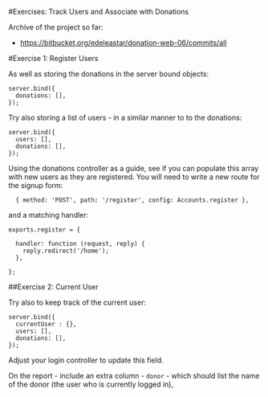 #Exercises: Track Users and Associate with Donations

Archive of the project so far:

- <https://bitbucket.org/edeleastar/donation-web-06/commits/all>

#Exercise 1: Register Users

As well as storing the donations in the server bound objects:

~~~
server.bind({
  donations: [],
});
~~~

Try also storing a list of users - in a similar manner to to the donations:

~~~
server.bind({
  users: [],
  donations: [],
});
~~~

Using the donations controller as a guide, see if you can populate this array with new users as they are registered. You will need to write a new route for the signup form:

~~~
  { method: 'POST', path: '/register', config: Accounts.register },
~~~

and a matching handler:

~~~
exports.register = {

  handler: function (request, reply) {
    reply.redirect('/home');
  },

};
~~~


##Exercise 2: Current User

Try also to keep track of the current user:

~~~
server.bind({
  currentUser : {},
  users: [],
  donations: [],
});
~~~

Adjust your login controller to update this field.

On the report - include an extra column - `donor` - which should list the name of the donor (the user who is currently logged in), 